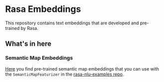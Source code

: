 # Rasa Embeddings

This repository contains text embeddings that are developed and pre-trained by Rasa.

## What's in here

### Semantic Map Embeddings

[Here](https://github.com/RasaHQ/rasa-embeddings/tree/main/embeddings/semantic_map) you find pre-trained semantic map embeddings that you can use with the `SemanticMapFeaturizer` in the [rasa-nlu-examples repo](https://github.com/RasaHQ/rasa-nlu-examples).
